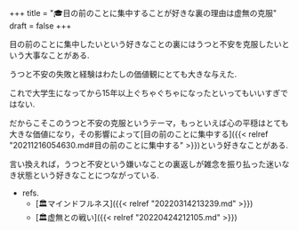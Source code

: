 +++
title = "🎓目の前のことに集中することが好きな裏の理由は虚無の克服"
draft = false
+++

目の前のことに集中したいという好きなことの裏にはうつと不安を克服したいという大事なことがある.

うつと不安の失敗と経験はわたしの価値観にとても大きな与えた.

これで大学生になってから15年以上ぐちゃぐちゃになったといってもいいすぎではない.

だからこそこのうつと不安の克服というテーマ，もっといえば心の平穏はとても大きな価値になり，その影響によって[目の前のことに集中する]({{< relref "20211216054630.md#目の前のことに集中する" >}})という好きなことがある.

言い換えれば，うつと不安という嫌いなことの裏返しが雑念を振り払った迷いなき状態という好きなことにつながっている.

-   refs.
    -   [🏛マインドフルネス]({{< relref "20220314213239.md" >}})
    -   [🏛虚無との戦い]({{< relref "20220424212105.md" >}})
